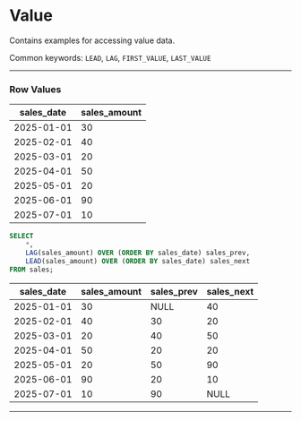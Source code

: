 # Value

Contains examples for accessing value data.

Common keywords: `LEAD`, `LAG`, `FIRST_VALUE`, `LAST_VALUE`

---

### Row Values

| sales_date | sales_amount |
| ---------- | ------------ |
| 2025-01-01 | 30           |
| 2025-02-01 | 40           |
| 2025-03-01 | 20           |
| 2025-04-01 | 50           |
| 2025-05-01 | 20           |
| 2025-06-01 | 90           |
| 2025-07-01 | 10           |

```sql
SELECT
    *,
    LAG(sales_amount) OVER (ORDER BY sales_date) sales_prev,
    LEAD(sales_amount) OVER (ORDER BY sales_date) sales_next
FROM sales;
```

| sales_date | sales_amount | sales_prev | sales_next |
| ---------- | ------------ | ---------- | ---------- |
| 2025-01-01 | 30           | NULL       | 40         |
| 2025-02-01 | 40           | 30         | 20         |
| 2025-03-01 | 20           | 40         | 50         |
| 2025-04-01 | 50           | 20         | 20         |
| 2025-05-01 | 20           | 50         | 90         |
| 2025-06-01 | 90           | 20         | 10         |
| 2025-07-01 | 10           | 90         | NULL       |

---
